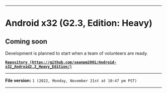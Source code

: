 
***

# Android x32 (G2.3, Edition: Heavy)

## Coming soon

Development is planned to start when a team of volunteers are ready.

**[`Repository (https://github.com/seanpm2001/Android-x32_Android2.3_Heavy_Edition/)`](https://github.com/seanpm2001/Android-x32_Android2.3_Heavy_Edition/)**

***

**File version:** `1 (2022, Monday, November 21st at 10:47 pm PST)`

***
